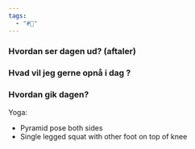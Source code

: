 ```yaml
---
tags:
  - "#📅"
---
```

### Hvordan ser dagen ud? (aftaler)


### Hvad vil jeg gerne opnå i dag ?


### Hvordan gik dagen?
Yoga:
-  Pyramid pose both sides
- Single legged squat with other foot on top of knee